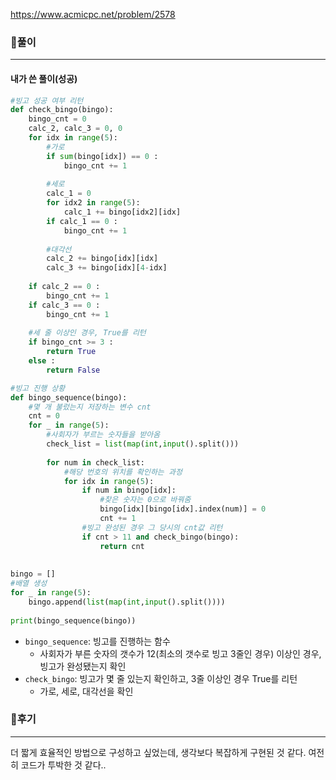 <https://www.acmicpc.net/problem/2578>



### 📌풀이

----

#### 내가 쓴 풀이(성공)

```python
#빙고 성공 여부 리턴
def check_bingo(bingo):
    bingo_cnt = 0
    calc_2, calc_3 = 0, 0
    for idx in range(5):
        #가로
        if sum(bingo[idx]) == 0 :
            bingo_cnt += 1
        
        #세로
        calc_1 = 0
        for idx2 in range(5):
            calc_1 += bingo[idx2][idx]
        if calc_1 == 0 :
            bingo_cnt += 1
            
        #대각선
        calc_2 += bingo[idx][idx]
        calc_3 += bingo[idx][4-idx]
    
    if calc_2 == 0 :
        bingo_cnt += 1
    if calc_3 == 0 :
        bingo_cnt += 1
    
    #세 줄 이상인 경우, True를 리턴
    if bingo_cnt >= 3 :
        return True
    else :
        return False

#빙고 진행 상황
def bingo_sequence(bingo):
    #몇 개 불렀는지 저장하는 변수 cnt
    cnt = 0
    for _ in range(5):
        #사회자가 부르는 숫자들을 받아옴
        check_list = list(map(int,input().split()))
        
        for num in check_list:
        	#해당 번호의 위치를 확인하는 과정
            for idx in range(5):
                if num in bingo[idx]:
                    #찾은 숫자는 0으로 바꿔줌
                    bingo[idx][bingo[idx].index(num)] = 0
                    cnt += 1
                #빙고 완성된 경우 그 당시의 cnt값 리턴
                if cnt > 11 and check_bingo(bingo):
                    return cnt
                
    
bingo = []
#배열 생성
for _ in range(5):
    bingo.append(list(map(int,input().split())))
    
print(bingo_sequence(bingo))
```

- `bingo_sequence`: 빙고를 진행하는 함수
  - 사회자가 부른 숫자의 갯수가 12(최소의 갯수로 빙고 3줄인 경우) 이상인 경우, 빙고가 완성됐는지 확인
- `check_bingo`: 빙고가 몇 줄 있는지 확인하고, 3줄 이상인 경우 True를 리턴
  - 가로, 세로, 대각선을 확인





### 📌후기

------

더 짧게 효율적인 방법으로 구성하고 싶었는데, 생각보다 복잡하게 구현된 것 같다. 여전히 코드가 투박한 것 같다..